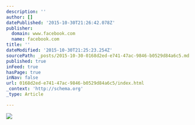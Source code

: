 ```yaml
---
description: ''
author: []
datePublished: '2015-10-30T21:26:42.078Z'
publisher:
  domain: www.facebook.com
  name: facebook.com
title: ''
dateModified: '2015-10-30T21:25:23.254Z'
sourcePath: _posts/2015-10-30-0168d2ed-e741-47ac-9846-b0529d84a6c5.md
published: true
inFeed: true
hasPage: true
inNav: false
url: 0168d2ed-e741-47ac-9846-b0529d84a6c5/index.html
_context: 'http://schema.org'
_type: Article

---
```

![](https://scontent-ord1-1.xx.fbcdn.net/hphotos-xpa1/v/t1.0-9/22122_1581838778757715_1745191838363877878_n.jpg?oh=478cce6b19024e896c1d23f55665627e&oe=56CD826C)